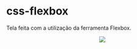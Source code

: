 # css-flexbox
Tela feita com a utilização da ferramenta Flexbox.

<div align="center">
<img src="https://user-images.githubusercontent.com/71614177/162789746-41feaf73-b256-4543-a1e4-b1353023c0ab.png"/>
</div>

##
